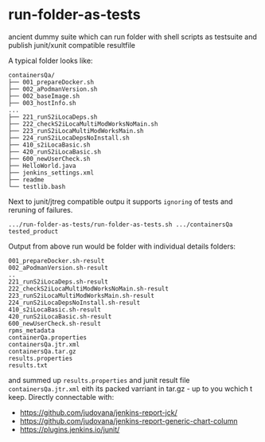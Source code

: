 # run-folder-as-tests

ancient dummy suite which can run folder with shell scripts as testsuite and  publish junit/xunit compatible resultfile

A typical folder looks like:
```
containersQa/
├── 001_prepareDocker.sh
├── 002_aPodmanVersion.sh
├── 002_baseImage.sh
├── 003_hostInfo.sh
...
├── 221_runS2iLocaDeps.sh
├── 222_checkS2iLocaMultiModWorksNoMain.sh
├── 223_runS2iLocaMultiModWorksMain.sh
├── 224_runS2iLocaDepsNoInstall.sh
├── 410_s2iLocaBasic.sh
├── 420_runS2iLocaBasic.sh
├── 600_newUserCheck.sh
├── HelloWorld.java
├── jenkins_settings.xml
├── readme
└── testlib.bash
```
Next to junit/jtreg compatible outpu it supports `ignoring` of tests and reruning of failures.

```
.../run-folder-as-tests/run-folder-as-tests.sh .../containersQa tested_product
```

Output from above run would be folder with individual details folders:
```
001_prepareDocker.sh-result
002_aPodmanVersion.sh-result
..
221_runS2iLocaDeps.sh-result
222_checkS2iLocaMultiModWorksNoMain.sh-result
223_runS2iLocaMultiModWorksMain.sh-result
224_runS2iLocaDepsNoInstall.sh-result
410_s2iLocaBasic.sh-result
420_runS2iLocaBasic.sh-result
600_newUserCheck.sh-result
rpms_metadata
containerQa.properties
containersQa.jtr.xml
containersQa.tar.gz
results.properties
results.txt
```
and summed up  `results.properties`  and  junit result file `containersQa.jtr.xml` eith its packed varriant in tar.gz - up to you wchich t keep. Directly connectable with:
 * https://github.com/judovana/jenkins-report-jck/
 * https://github.com/judovana/jenkins-report-generic-chart-column
 * https://plugins.jenkins.io/junit/

